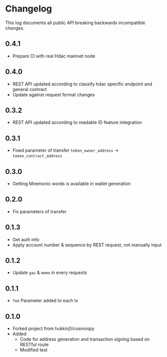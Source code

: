 Changelog
=========

This log documents all public API breaking backwards incompatible changes.

0.4.1
----

- Prepare CI with real Hdac mainnet node

0.4.0
----

- REST API updated according to classify hdac specific endpoint and general contract
- Update against request format changes

0.3.2
----

- REST API updated according to readable ID feature integration

0.3.1
-----

- Fixed parameter of transfer `token_owner_address` -> `token_contract_address`

0.3.0
-----

- Getting Mnemonic words is available in wallet generation

0.2.0
-----

- Fix parameters of transfer

0.1.3
-----

- Get auth info
- Apply account number & sequence by REST request, not manually input

0.1.2
-----

- Update `gas` & `memo` in every requests

0.1.1
-----

- `fee` Parameter added to each tx

0.1.0
-----

- Forked project from hukkinj1/cosmospy
- Added
  - Code for address generation and transaction signing based on RESTful route
  - Modified test
